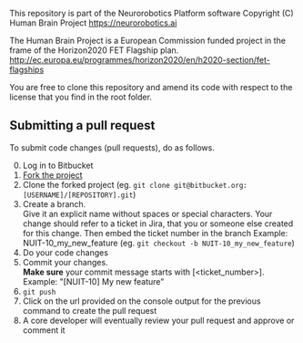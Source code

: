 This repository is part of the Neurorobotics Platform software
Copyright (C) Human Brain Project
https://neurorobotics.ai

The Human Brain Project is a European Commission funded project
in the frame of the Horizon2020 FET Flagship plan.
http://ec.europa.eu/programmes/horizon2020/en/h2020-section/fet-flagships

You are free to clone this repository and amend its code with respect to
the license that you find in the root folder.

## Submitting a pull request

To submit code changes (pull requests), do as follows.

0. Log in to Bitbucket
1. [Fork the project](https://bitbucket.org/hbpneurorobotics/nrpbackendproxy/fork)
2. Clone the forked project (eg. ```git clone git@bitbucket.org:[USERNAME]/[REPOSITORY].git```)
3. Create a branch. \
Give it an explicit name without spaces or special characters. Your change should refer to a ticket in Jira, that you or someone else created for this change. Then embed the ticket number in the branch
 Example: NUIT-10_my_new_feature
 (eg. ```git checkout -b NUIT-10_my_new_feature```)
4. Do your code changes
5. Commit your changes. \
  **Make sure** your commit message starts with [<ticket_number>].
   Example: "[NUIT-10] My new feature"
6. ```git push```
7. Click on the url provided on the console output for the previous command to create the pull request
8. A core developer will eventually review your pull request and approve or comment it


